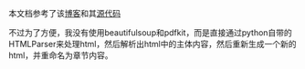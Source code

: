 本文档参考了该[博客][referblog]和其[源代码][code]

不过为了方便，我没有使用beautifulsoup和pdfkit，而是直接通过python自带的HTMLParser来处理html，然后解析出html中的主体内容，然后重新生成一个新的html，并重命名为章节内容。

[referblog]:http://mp.weixin.qq.com/s?__biz=MjM5MzgyODQxMQ==&mid=2650366762&idx=1&sn=bfe7c2b4df42ff8669d6963602a0a9e1&chksm=be9cd87e89eb5168232334ef8cb164341138c6b8223464fe90eaf165691ba0751dfe1bec9f00&mpshare=1&scene=23&srcid=0216nHi7EfIghfjnC5x8POe1#rd
[code]:https://github.com/lzjun567/crawler_html2pdf
